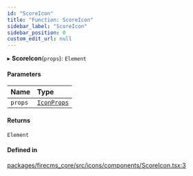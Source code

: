 ```yaml
---
id: "ScoreIcon"
title: "Function: ScoreIcon"
sidebar_label: "ScoreIcon"
sidebar_position: 0
custom_edit_url: null
---
```


▸ **ScoreIcon**(`props`): `Element`

#### Parameters

| Name | Type |
| :------ | :------ |
| `props` | [`IconProps`](../types/IconProps.md) |

#### Returns

`Element`

#### Defined in

[packages/firecms_core/src/icons/components/ScoreIcon.tsx:3](https://github.com/FireCMSco/firecms/blob/d45f3739/packages/firecms_core/src/icons/components/ScoreIcon.tsx#L3)
